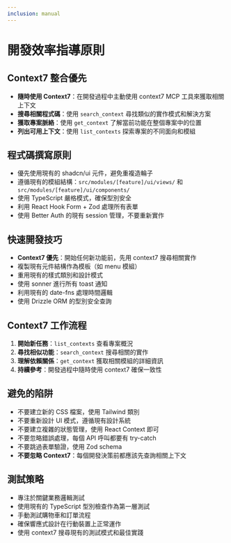 ```yaml
---
inclusion: manual
---
```


# 開發效率指導原則

## Context7 整合優先
- **隨時使用 Context7**：在開發過程中主動使用 context7 MCP 工具來獲取相關上下文
- **搜尋相關程式碼**：使用 `search_context` 尋找類似的實作模式和解決方案
- **獲取專案脈絡**：使用 `get_context` 了解當前功能在整個專案中的位置
- **列出可用上下文**：使用 `list_contexts` 探索專案的不同面向和模組

## 程式碼撰寫原則
- 優先使用現有的 shadcn/ui 元件，避免重複造輪子
- 遵循現有的模組結構：`src/modules/[feature]/ui/views/` 和 `src/modules/[feature]/ui/components/`
- 使用 TypeScript 嚴格模式，確保型別安全
- 利用 React Hook Form + Zod 處理所有表單
- 使用 Better Auth 的現有 session 管理，不要重新實作

## 快速開發技巧
- **Context7 優先**：開始任何新功能前，先用 context7 搜尋相關實作
- 複製現有元件結構作為模板（如 menu 模組）
- 重用現有的樣式類別和設計模式
- 使用 sonner 進行所有 toast 通知
- 利用現有的 date-fns 處理時間邏輯
- 使用 Drizzle ORM 的型別安全查詢

## Context7 工作流程
1. **開始新任務**：`list_contexts` 查看專案概況
2. **尋找相似功能**：`search_context` 搜尋相關的實作
3. **理解依賴關係**：`get_context` 獲取相關模組的詳細資訊
4. **持續參考**：開發過程中隨時使用 context7 確保一致性

## 避免的陷阱
- 不要建立新的 CSS 檔案，使用 Tailwind 類別
- 不要重新設計 UI 模式，遵循現有設計系統
- 不要建立複雜的狀態管理，使用 React Context 即可
- 不要忽略錯誤處理，每個 API 呼叫都要有 try-catch
- 不要跳過表單驗證，使用 Zod schema
- **不要忽略 Context7**：每個開發決策前都應該先查詢相關上下文

## 測試策略
- 專注於關鍵業務邏輯測試
- 使用現有的 TypeScript 型別檢查作為第一層測試
- 手動測試購物車和訂單流程
- 確保響應式設計在行動裝置上正常運作
- 使用 context7 搜尋現有的測試模式和最佳實踐
